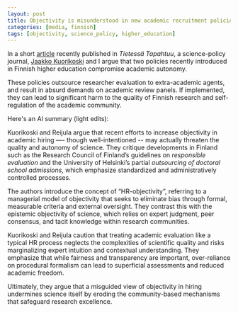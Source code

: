```yaml
---
layout: post
title: Objectivity is misunderstood in new academic recruitment policies
categories: [media, finnish]
tags: [objectivity, science_policy, higher_education]
---
```


In a short [article](https://www.tieteessatapahtuu.fi/numerot/2-2025/virheellinen-ymmarrys-rekrytoinnin-objektiivisuudesta-uhkaa-tiedetta) recently published in *Tietessä Tapahtuu*, a science-policy journal, [Jaakko Kuorikoski](https://jaakkokuorikoski.wordpress.com) and I argue that two policies recently introduced in Finnish higher education compromise academic autonomy. 

These policies outsource researcher evaluation to extra-academic agents, and result in absurd demands on academic review panels. If implemented, they can lead to significant harm to the quality of Finnish research and self-regulation of the academic community.

<!--more-->

Here's an AI summary (light edits): 

Kuorikoski and Reijula argue that recent efforts to increase objectivity in academic hiring —- though well-intentioned -- may actually threaten the quality and autonomy of science. They critique developments in Finland such as the Research Council of Finland’s guidelines on *responsible evaluation* and the University of Helsinki’s partial *outsourcing of doctoral school admissions*, which emphasize standardized and administratively controlled processes.

The authors introduce the concept of “HR-objectivity”, referring to a managerial model of objectivity that seeks to eliminate bias through formal, measurable criteria and external oversight. They contrast this with the epistemic objectivity of science, which relies on expert judgment, peer consensus, and tacit knowledge within research communities.

Kuorikoski and Reijula caution that treating academic evaluation like a typical HR process neglects the complexities of scientific quality and risks marginalizing expert intuition and contextual understanding. They emphasize that while fairness and transparency are important, over-reliance on procedural formalism can lead to superficial assessments and reduced academic freedom. 

Ultimately, they argue that a misguided view of objectivity in hiring undermines science itself by eroding the community-based mechanisms that safeguard research excellence.
